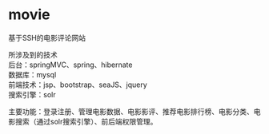 # movie
基于SSH的电影评论网站

所涉及到的技术  
后台：springMVC、spring、hibernate  
数据库：mysql  
前端技术：jsp、bootstrap、seaJS、jquery  
搜索引擎：solr  

主要功能：登录注册、管理电影数据、电影影评、推荐电影排行榜、电影分类、电影搜索（通过solr搜索引擎）、前后端权限管理。
